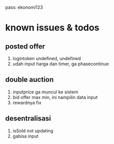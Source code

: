 pass: ekonomi123

# known issues & todos

## posted offer

1. logintoken undefined, undefined
2. udah input harga dan timer, ga phasecontinue

## double auction

1. inputprice ga muncul ke sistem
2. bid offer max min, ini nampilin data input
3. rewardnya fix

## desentralisasi

1. isSold not updating
2. gabisa input

